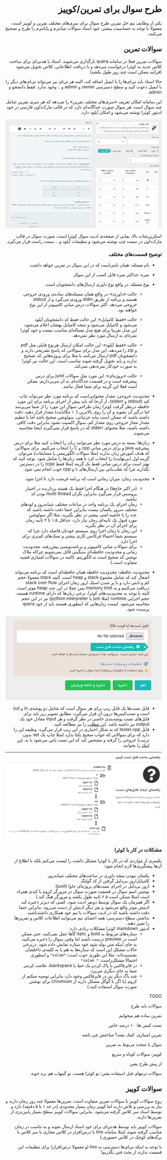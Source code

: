 <div dir="rtl">

# طرح سوال برای تمرین/کوییز

یکی از وظایف تیم حل تمرین طرح سوال برای سری‌های مختلف تمرین و کوییز است، معمولا با توجه به حساسیت بیشتر، خود استاد سوالات میانترم و پایانترم را طرح و تصحیح می‌کنند.



## سوالات تمرین

سوالات تمرین فعلا در سامانه quera بارگذاری می‌شوند. استاد یا هدتی‌ای برای ساخت کلاس جدید به کوئرا درخواست می‌دهد و با دریافت اطلاعاتی، کلاس تحویل می‌شود (فرایند ممکن است چند روز طول بکشد)

حالا استاد باید تی‌ای‌ها را با ایمیل اضافه کند، البته هر تی‌ای نیز می‌تواند تی‌ای‌های دیگر را با ایمیل دعوت کنید و سطح دسترسی owner و admin و .. وجود ندارد. فقط دانشجو و admin.

 این سامانه امکان تعریف «سری‌های مختلف تمرین» را می‌دهد که هر سری تمرین شامل چند سوال است. هر سوال صورت جداگانه‌ای دارد که در قالب مارک‌داون فارسی در خود ادیتور کوئرا نوشته می‌شود و امکان آپلود دارد. 

![quera-question](../images/quera-question.png)

اسکرین‌شات بالا، نمایی از صفحه‌ی ادیت سوال کوئرا است، صورت سوال در قالب مارک‌داون در سمت چپ نوشته می‌شود و تنظیمات آپلود و .. سمت راست قرار می‌گیرد. 



### توضیح قسمت‌های مختلف

+ نام مسئله: همان نامی‌است که در این سوال در تمرین خواهد داشت.

+ نمره: حداکثر نمره قابل کسب از این سوال

+ نوع مسئله: در واقع نوع داوری ارسال‌های دانشجویان است.

  +  حالت «داوری»: در واقع همان مسئله‌های ساده‌ی ورودی خروجی هستند و برنامه از طریق stdin ورودی می‌گیرد و از stdout خروجی می‌دهد. اکثر سوالات درس مبانی کامپیوتر از این نوع خواهند بود.
  + حالت «فقط کامپایل»: این حالت فقط کد دانشجویان آپلود می‌شود و کامپایل می‌شود و نتیجه کامپایل بهشان اعلام می‌شود، این مدل تقریبا برای هیچ مدل مساله‌ای مناسب نیست و خود کوئرا نمره‌ای به ارسال مورد نظر نمی‌دهد.
  + حالت «فقط آپلود»: این حالت امکان ارسال هرنوع فایلی مثل pdf و zip را می‌دهد، این مدل برای سوالاتی که پاسخ تشریحی دارند و دانشجویان pdf ارسال می‌کنند یا مثلا برای پروژه‌هایی که تصحیح ندارند و باید تحویل گرفته شوند مناسب است. این حالت نیز کوئرا به صورت خودکار نمره‌دهی نمی‌کند.

  + حالت «پروژه‌ای»: این مورد مثل سوالات junit برای درس پیشرفته است و در قسمت جداگانه‌ای به آن می‌پردازیم. ممکن است فعلا این گزینه برای شما فعال نباشد.

    

+ محدودیت خروجی: مقدار محتوایی‌است که برنامه مورد نظر می‌تواند چاپ کند (stdout و stderr). از آن‌جا که باید پیش از اجرای برنامه برای این مورد حافظه درنظر گرفت کوئرا زمان طراحی سوال این مورد را از شما می‌پرسد اما درگیر آن نشوید و آن را روی بالاترین (۱۰ مگابایت) مقدار قرار دهید. دقت داشته باشید که ممکن است بنابه جزئیاتی، سولوشن صحیح باشد اما با تنظیم مقدار مجاز خروجی روی مقدار کم، سوال اکسپت نشود بنابراین دقت کافی داشته باشید، مثلا محتوای stderr که در پاسخ قرار نمی‌گیرند اینجا محاسبه می‌شوند.
+ زبان‌ها: بسته به درس مورد نظر می‌توانید زبان را انتخاب کنید مثلا برای درس پیشرفته java و برای درس مبانی cpp و C را انتخاب می‌کنیم. برای سوالاتی که هدف آموزش زبان ندارند (مثلا سوالات الگوریتمی یا مسابقات) می‌توان گزینه اول (بی‌نهایت) را انتخاب کرد تا همه زبان‌ها را شامل شود. توجه کنید که بهتر است برای درس مبانی فقط یک گزینه (مثلا فقط cpp) را در دسترس بگذارید چرا که تقلب‌یابی بین ارسال‌های c و cpp خوب انجام نمی شود.
+ محدودیت زمان: میزان زمانی است که برنامه فرصت دارد تا اجرا شود.
  + (در اکثر جاج‌ها) در هنگام اجرا فقط یک هسته پردازنده در اختیار پروسس قرار می‌گیرد بنابراین نگران multi thread بودن کد نباشید.
  + زمان اجرای یک برنامه واحد در ساعات مختلف شبانه‌روز و لود‌های مختلف سرور یکسان نیست بنابراین حتما دقت داشته باشید که عدد را با حاشیه امنی بیشتر در نظر بگیرید، مثلا اگر سولوشن مورد قبول یک ثانیه‌ای زمان نیاز دارد، حداقل ۱.۵ تا ۲ ثانیه زمان برای اجرای آن در نظر بگیرید.
  + این زمان با زمان اجرا روی سیستم خودتان فاصله دارد چرا که سیستم شما احتمالا فرکانس کاری بیشتر و تسک‌های کم‌تری برای اجرا دارد.
  + برای سوالات مبانی کامپیوتر و برنامه‌نویسی پیش‌رفته، محدودیت زمانی و محدودیت حافظه‌ای سنگینی قائل نمی‌شویم چراکه ملاک نوشتن کد صحیح است نه الگوریتم. (البته در سوالات امتیازی قضیه متفاوت است.)
+ محدودیت حافظه: محدودیت حافظه همان حافظه‌ای است که برنامه می‌تواند اشغال کند که شامل مجموع stack و heap است. البته stack معمولا حجم کم و ثابتی دارد و با پر شدن استک ارور زمان اجرای stack over flow دریافت می‌کنیم و نه memory limit پس عملا در این عدد heap موثر است. البته با توجه به محدودیت‌های کوئرا، برخی زبان‌ها که دارای runtime هستند، حجم اجرایی runtime (مثلا jvm یا python interpreter) نیز در این حجم محاسبه می‌شود. لیست زبان‌هایی که اینطوری هستند باید از خود quera پرسیده شود.

![quera-tests](../images/quera-tests.png)

+ فایل تست‌ها یک فایل زیپ برای هر سوال است که شامل دو پوشه‌ی in و out است و تست‌کیس‌ها درون آن قرار می‌گیرد. مطابق تصویر زیر باید برای فایل‌های تست پوشه‌بندی خاصی در نظر گرفت و هر input معادل خود یک output نیز داشته باشد. [این مطلب](https://vrgl.ir/1uezx) را نیز مطالعه کنید.
+ فایل tester.cpp که به شکل اختیاری در این زیپ قرار می‌گیرد، وظیفه این را دارد که برای سوالاتی که جواب صحیح یکتا ندارد (مثلا چاپ یک set بدون ترتیب) خروجی را گرفته و مشخص کند که این تست پاس می‌شود یا نه. [این لینک](https://github.com/mjnaderi/Sharif-Judge/blob/docs/v1.4/tests_structure.md#tester-method) را بخوانید.



![testcase-format](../images/testcase-format.png)









### مشکلات در کار با کوئرا

یکسری از مواردی که در کار با کوئرا مشکل داشت را لیست می‌کنم بلکه با اطلاع از آن‌ها پیشگیری‌ها لازم انجام شود:

+ یکسان نبودن نتیجه داوری در ساعت‌های مختلف شبانه‌روز
+ کامپایل‌ارور بی‌دلیل گرفتن از کد گولنگ 
+ ارور بی‌دلیل در اجرای تست‌های پروژه‌ای جاوا (junit)
+ نوشتن اسم سوال در قسمت صورت سوال در مرورگر کروم با کندی همراه است (مثلا ممکن است ۵ ۶ ثانیه طول بکشد و مرورگر هنگ کند.)
+ اگر همزمان یک سوال توسط دونفر ادیت شود، کسی که دیرتر ذخیره کند ادیتش موثر واقع می‌شود و نفر دیگر ادیتش از دست می‌رود، بنابراین حتما دقت داشته باشید که در ادیت سوالات با تیم خود همکاری داشته‌باشید.
+ نداشتن سطح دسترسی: همه اعضای تیم می‌توانند اطلاعات کلاس و تمرین‌ها را تغییر دهند.
+ ادیتور markdown کوئرا مشکلات زیادی دارد:
  + ستاره‌های مربوط به bold و italic گاها عمل نمی‌کنند، حتی ممکن است در preview درست باشند اما وقتی سوال را ذخیره می‌کنید، به جای اینکه متن بولد شود خود ستاره نمایش داده شود. دربرخی حالات مشکل این است که ستاره‌ها به هم یا به کلمه‌ی داخلشان نچسبیده‌اند، مثلا این طوری خوب است: `*salam*` و اینطوری احتمالا مشکل‌زاست: `* salam*`
  + در فایرفاکس با پاک کردن یک خط یا backspace، علامت کرسر شما به جای دیگری می‌پرد.
  + چند باگ دیگر نیز در فایرفاکس وجود دارد بنابراین توصیه میکنم از کروم (یا اگر با گوگل مشکل دارید از chromium برای نوشتن صورت سوال استفاده کنید.)









TODO

سوالات باید طرح 

تمرین ساده هم میخوایم

تست کیس ها: ۱۰ درصد خاص 

تمرین امتیازی: کمک بشه؟ مباحثش چی باشه

سوال با مبحث مربوط به تمرین

کوییز: سوالات کوتاه و سریع

از پیش طرح بشن

سوالات ترمهای قبل استفاده بشن: تو کوئرا هست، تو گیتهاب هم بره خوبه









## سوالات کوییز

روح سوالات کوییز با سوالات تمرین متفاوت است، تمرین‌ها معمولا چند روز زمان دارند و نیاز به بررسی و تلاش دارند اما کوییز زمان بسیار محدودی (در حد ۱ تا ۵ دقیقه) دارد و توسط استاد سر کلاس گرفته می‌شود. بنابراین سوالات کوییز سطح بسیار پایین‌تری از تمرین‌ها دارند. 

سوالات کوییز باید توسط هدتی‌ای برای خود استاد ارسال شوند و به تناسب در زمان مناسب گرفته شوند (مثلا سامانه lms یا درس‌افزار در کلاس مجازی یا سر کلاس با برگه‌های کوچک در کلاس حضوری.) 

با توجه به اینکه تی‌ای‌ها دسترسی به lms (و معمولا درس‌افزار) برای تنظیمات این قسمت ندارند از بحث فنی بگذریم!



</div>
